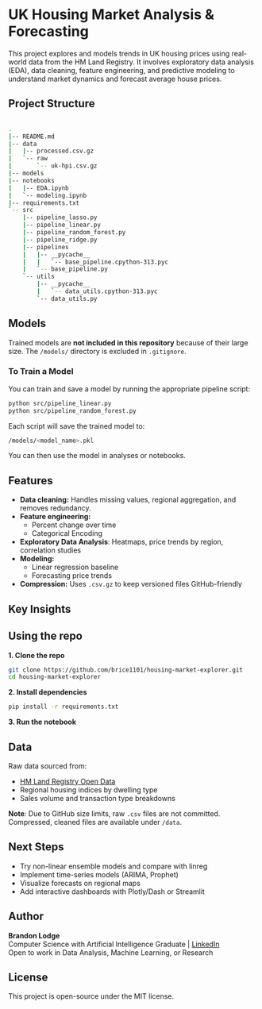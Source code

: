 # UK Housing Market Analysis & Forecasting

This project explores and models trends in UK housing prices using real-world data from the HM Land Registry. It involves exploratory data analysis (EDA), data cleaning, feature engineering, and predictive modeling to understand market dynamics and forecast average house prices.

## Project Structure

```bash

.
|-- README.md
|-- data
|   |-- processed.csv.gz
|   `-- raw
|       `-- uk-hpi.csv.gz
|-- models
|-- notebooks
|   |-- EDA.ipynb
|   `-- modeling.ipynb
|-- requirements.txt
`-- src
    |-- pipeline_lasso.py
    |-- pipeline_linear.py
    |-- pipeline_random_forest.py
    |-- pipeline_ridge.py
    |-- pipelines
    |   |-- __pycache__
    |   |   `-- base_pipeline.cpython-313.pyc
    |   `-- base_pipeline.py
    `-- utils
        |-- __pycache__
        |   `-- data_utils.cpython-313.pyc
        `-- data_utils.py

```

## Models

Trained models are **not included in this repository** because of their large size. The ```/models/``` directory is excluded in ```.gitignore```.

### To Train a Model

You can train and save a model by running the appropriate pipeline script:

```bash
python src/pipeline_linear.py
python src/pipeline_random_forest.py
```

Each script will save the trained model to:

```bash
/models/<model_name>.pkl
```

You can then use the model in analyses or notebooks.

## Features

- **Data cleaning:** Handles missing values, regional aggregation, and removes redundancy.
- **Feature engineering:**
    - Percent change over time
    - Categorical Encoding
- **Exploratory Data Analysis**: Heatmaps, price trends by region, correlation studies
- **Modeling:**
    - Linear regression baseline
    - Forecasting price trends
- **Compression:** Uses ```.csv.gz``` to keep versioned files GitHub-friendly

## Key Insights

## Using the repo

**1. Clone the repo**

```bash
git clone https://github.com/brice1101/housing-market-explorer.git
cd housing-market-explorer
```

**2. Install dependencies**
```bash
pip install -r requirements.txt
```

**3. Run the notebook**

## Data

Raw data sourced from:
- [HM Land Registry Open Data](https://www.gov.uk/government/statistical-data-sets/uk-house-price-index-data-downloads-january-2024)
- Regional housing indices by dwelling type
- Sales volume and transaction type breakdowns

**Note**: Due to GitHub size limits, raw ```.csv``` files are not committed. Compressed, cleaned files are available under ```/data```.

## Next Steps

- Try non-linear ensemble models and compare with linreg
- Implement time-series models (ARIMA, Prophet)
- Visualize forecasts on regional maps
- Add interactive dashboards with Plotly/Dash or Streamlit

## Author
**Brandon Lodge** <br/>
Computer Science with Artificial Intelligence Graduate | [LinkedIn](https://www.linkedin.com/in/brandon-lodge-6361401b8/) <br/>
Open to work in Data Analysis, Machine Learning, or Research

## License

This project is open-source under the MIT license.

